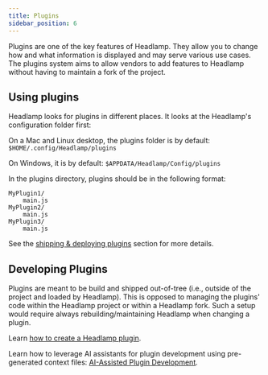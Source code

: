 ```yaml
---
title: Plugins
sidebar_position: 6
---
```


Plugins are one of the key features of Headlamp. They allow you to change how and what information is displayed and may serve various use cases. The plugins system aims to allow vendors to add features to Headlamp without having to maintain a fork of the project.

## Using plugins

Headlamp looks for plugins in different places.
It looks at the Headlamp's configuration folder first:

On a Mac and Linux desktop, the plugins folder is by default:
`$HOME/.config/Headlamp/plugins`

On Windows, it is by default:
`$APPDATA/Headlamp/Config/plugins`

In the plugins directory, plugins should be in the following format:

```
MyPlugin1/
    main.js
MyPlugin2/
    main.js
MyPlugin3/
    main.js
```

See the [shipping & deploying plugins](./building.md#shipping-and-deploying-plugins) section
for more details.

## Developing Plugins

Plugins are meant to be build and shipped out-of-tree (i.e., outside of the project and loaded by
Headlamp). This is opposed to managing the plugins' code within the Headlamp
project or within a Headlamp fork. Such a setup would require always
rebuilding/maintaining Headlamp when changing a plugin.

Learn [how to create a Headlamp plugin](./building.md).

Learn how to leverage AI assistants for plugin development using pre-generated context files: [AI-Assisted Plugin Development](./ai-assisted-development.md).
